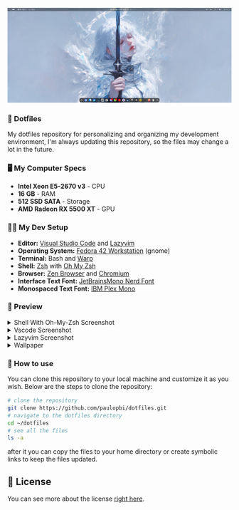 ![my desktop screenshot](assets/desktop_screenshot.png)

### 📂 Dotfiles

My dotfiles repository for personalizing and organizing my development environment, I'm always updating this repository, so the files may change a lot in the future.

### 🖥️ My Computer Specs

- **Intel Xeon E5-2670 v3** - CPU
- **16 GB** - RAM
- **512 SSD SATA** - Storage
- **AMD Radeon RX 5500 XT** - GPU

### 🧑‍💻 My Dev Setup

- **Editor:** [Visual Studio Code](https://code.visualstudio.com/) and [Lazyvim](https://www.lazyvim.org/) </br>
- **Operating System:** [Fedora 42 Workstation](https://www.fedoraproject.org/) (gnome) </br>
- **Terminal:** Bash and [Warp](https://www.warp.dev/) </br>
- **Shell:** [Zsh](https://www.zsh.org/) with [Oh My Zsh](https://ohmyz.sh/) </br>
- **Browser:** [Zen Browser](https://zenbrowser.com/) and [Chromium](https://www.google.com/chrome/canary/)</br>
- **Interface Text Font:** [JetBrainsMono Nerd Font](https://www.nerdfonts.com/font-downloads)</br>
- **Monospaced Text Font:** [IBM Plex Mono](https://fonts.google.com/specimen/IBM+Plex+Mono)

### 👀 Preview

<details>
<summary>Shell With Oh-My-Zsh Screenshot</summary>
<div align="center">
  <img alt="shell with zsh" src="assets/shell_screenshot.png" />
</div>
</details>

<details>
<summary>Vscode Screenshot</summary>
<div align="center">
  <img alt="opened vscode with my settings" src="./assets/vscode_screenshot.png" />
</div>
</details>

<details>
<summary>Lazyvim Screenshot</summary>
<div align="center">
  <img alt="lazyvim image" src="assets/lazyvim_screenshot.png" />
</div>
</details>

<details>
<summary>Wallpaper</summary>
<div align="center">
  <img alt="angel girl wallpaper image" src="assets/angel-warrior-anime-girl-sword.jpg" />
</div>
</details>

### 🤔 How to use

You can clone this repository to your local machine and customize it as you wish. Below are the steps to clone the repository:

```bash
# clone the repository
git clone https://github.com/paulopbi/dotfiles.git
# navigate to the dotfiles directory
cd ~/dotfiles
# see all the files
ls -a
```

after it you can copy the files to your home directory or create symbolic links to keep the files updated.

## 📄 License

You can see more about the license [right here](./LICENSE).
